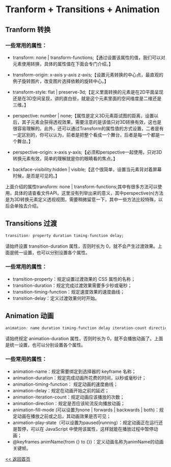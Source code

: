 Tranform + Transitions + Animation
======================

## Tranform 转换

### 一些常用的属性：

- transform: none | transform-functions;【通过设置该属性的值，我们可以对元素使用转换，具体的属性值在下面会专门介绍。】

- transform-origin: x-axis y-axis z-axis;【设置元素转换的中心点，最直观的例子旋转图片，改变图片选择依赖的旋转中心。】

- transform-style: flat | preserve-3d;【定义里面转换的元素是在2D平面呈现还是在3D空间呈现，讲的直白些，就是这个元素里面的空间维度是二维还是三维。】

- perspective: number | none;【属性是定义3D元素距试图的距离，设置以后，其子元素会获得透视效果，需要注意的是该值只对3D转换有效，这也是很容易理解的。此外，还可以通过Transform的属性值的方式设置，二者是有一定区别的，你可以认为，前者是把整个看成一个舞台，后者是每一个都是一个舞台。】

- perspective-origin: x-axis y-axis;【必须和perspective一起使用，只对3D转换元素有效，简单的理解就是你的眼睛看的焦点。】

- backface-visibility:hidden | visible;【这个很简单，设置当元素背对着屏幕时候，是否是可见的。】

上面介绍的属性transform: none | transform-functions;其中有很多方法可以使用，具体的请查看文件API，这里没有列举出来的意义，其中perspective(n)方法是为3D转换元素定义透视视图，需要稍微留意一下，其中一些方法比较特殊，以后会单独去介绍。

## Transitions 过渡

```css
transition: property duration timing-function delay;
```

请始终设置 transition-duration 属性，否则时长为 0，就不会产生过渡效果。上面是统一设置，也可以分别设置各个属性。

### 一些常用的属性：

- transition-property：规定设置过渡效果的 CSS 属性的名称；
- transition-duration：规定完成过渡效果需要多少秒或毫秒；
- transition-timing-function：规定速度效果的速度曲线；
- transition-delay：定义过渡效果何时开始。

## Animation 动画

```css
animation: name duration timing-function delay iteration-count direction;
```

请始终规定 animation-duration 属性，否则时长为 0，就不会播放动画了。上面是统一设置，也可以分别设置各个属性。

### 一些常用的属性：

- animation-name：规定需要绑定到选择器的 keyframe 名称；
- animation-duration：规定完成动画所花费的时间，以秒或毫秒计；
- animation-timing-function： 规定动画的速度曲线；
- animation-delay：规定在动画开始之前的延迟；
- animation-iteration-count：规定动画应该播放的次数；
- animation-direction：规定是否应该轮流反向播放动画；
- animation-fill-mode (可以设置为none | forwards | backwards | both)：规定动画在播放之前或之后，其动画效果是否可见；
- animation-play-state（可以设置为paused|running）：规定动画正在运行还是暂停，可以在 JavaScript 中使用该属性，这样就能在播放过程中暂停动画；
- @keyframes animName{from {} to {}}：定义动画名称为animName的动画关键帧。

[<< 返回首页](../README.md)
